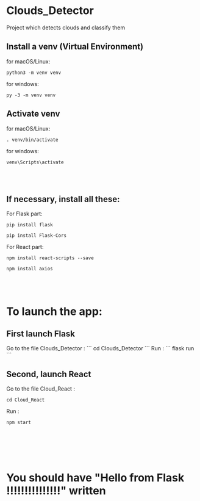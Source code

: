 # Clouds_Detector
Project which detects clouds and classify them 

<h2>Install a venv (Virtual Environment)</h2>

for macOS/Linux:
```
python3 -m venv venv
```

for windows:
```
py -3 -m venv venv
```

<h2>Activate venv</h2>

for macOS/Linux:
```
. venv/bin/activate
```
for windows:
```
venv\Scripts\activate
```
<br><br>
<h2>If necessary, install all these:</h2>
For Flask part:

```
pip install flask
```

```
pip install Flask-Cors
```
For React part:
```
npm install react-scripts --save
```

```
npm install axios
```
</br></br>
<h1>To launch the app:</h1>
<h2>First launch Flask</h2>
Go to the file Clouds_Detector :
```
cd Clouds_Detector
```
Run :
```
flask run
```
<h2>Second, launch React</h2>
Go to the file Cloud_React :

```
cd Cloud_React
```
Run :

```
npm start
```
</br></br></br></br>
<h1>You should have "Hello from Flask !!!!!!!!!!!!!!!" written</h1>
